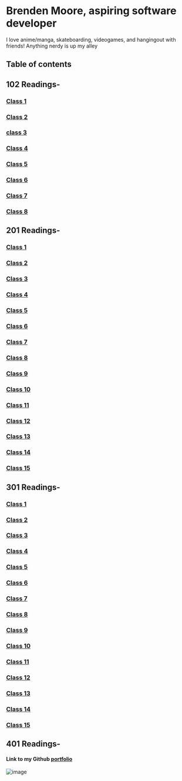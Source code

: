 # Brenden Moore, aspiring software developer

I love anime/manga, skateboarding, videogames, and hangingout with friends! Anything nerdy is up my alley

## Table of contents

## 102 Readings-

### [Class 1](class102/reading_notes_class_1.md)

### [Class 2](class102/reading_notes_class_2.md)

### [class 3](class102/reading_notes_class_3.md)

### [Class 4](class102/reading_notes_class_4.md)

### [Class 5](class102/reading_notes_class_5.md)

### [Class 6](class102/reading_notes_class_6.md)

### [Class 7](class102/reading_notes_class_7.md)

### [Class 8](class102/reading_notes_class_8.md)

## 201 Readings-

### [Class 1](class201/reading1.md)

### [Class 2](class201/reading2.md)

### [Class 3](class201/reading3.md)

### [Class 4](class201/reading4.md)

### [Class 5](class201/reading5.md)

### [Class 6](class201/reading6.md)

### [Class 7](class201/reading7.md)

### [Class 8](class201/reading8.md)

### [Class 9](class201/reading9.md)

### [Class 10](class201/reading10.md)

### [Class 11](class201/reading11.md)

### [Class 12](class201/reading12.md)

### [Class 13](class201/reading13.md)

### [Class 14](class201/reading14.md)

### [Class 15](class201/reading15.md)

## 301 Readings-

### [Class 1](class301/reading1.md)

### [Class 2](class301/reading2.md)

### [Class 3](class301/reading3.md)

### [Class 4](class301/reading4.md)

### [Class 5](class301/reading5.md)

### [Class 6](class301/reading6.md)

### [Class 7](class301/reading7.md)

### [Class 8](class301/reading8.md)

### [Class 9](class301/reading9.md)

### [Class 10](class301/reading10.md)

### [Class 11](class301/reading11.md)

### [Class 12](class301/reading12.md)

### [Class 13](class301/reading13.md)

### [Class 14](class301/reading14.md)

### [Class 15](class301/reading15.md)

## 401 Readings-

#### Link to my Github [portfolio](https://github.com/Brendeen)

![image](https://user-images.githubusercontent.com/112737001/193438269-f12b8d96-ae84-4f5c-a826-7fbc2992fac6.png)
